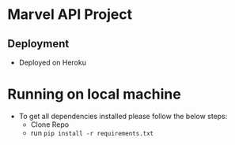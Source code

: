 # Marvel API Project

## Deployment
- Deployed on Heroku

# Running on local machine
- To get all dependencies installed please follow the below steps:
    - Clone Repo
    - run `pip install -r requirements.txt` 